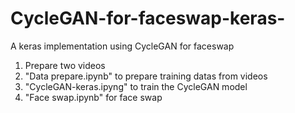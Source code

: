 # CycleGAN-for-faceswap-keras-
A keras implementation using CycleGAN for faceswap

1. Prepare two videos
2. "Data prepare.ipynb" to prepare training datas from videos
3. "CycleGAN-keras.ipyng" to train the CycleGAN model
4. "Face swap.ipynb" for face swap

